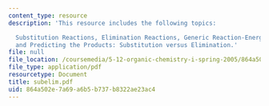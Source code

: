 ```yaml
---
content_type: resource
description: 'This resource includes the following topics:

  Substitution Reactions, Elimination Reactions, Generic Reaction-Energy Diagrams,
  and Predicting the Products: Substitution versus Elimination.'
file: null
file_location: /coursemedia/5-12-organic-chemistry-i-spring-2005/864a502e7a69a6b5b737b8322ae23ac4_subelim.pdf
file_type: application/pdf
resourcetype: Document
title: subelim.pdf
uid: 864a502e-7a69-a6b5-b737-b8322ae23ac4
---
```

